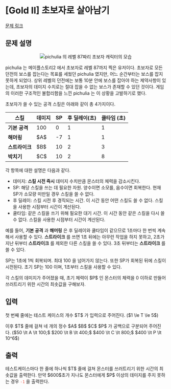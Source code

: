 # [Gold II] 초보자로 살아남기

[문제 링크](https://www.acmicpc.net/problem/34005) 

## 문제 설명

<p style="text-align: center;"><img alt="pichulia 의 레벨 87짜리 초보자 캐릭터의 모습" src="https://upload.acmicpc.net/cce082fa-e65c-4ff6-86a4-a1b05b5b785b/-/preview/"></p>

<p>pichulia 는 메이플스토리2 에서 초보자로 레벨 87까지 찍은 유저이다. 초보자로 모든 던전의 보스를 잡는다는 목표를 세웠던 pichulia 였지만, 어느 순간부터는 보스를 잡지 못하게 되었다. 상위 레벨의 던전에는 보통 10분 안에 보스를 잡아야 하는 제약사항이 있는데, 초보자의 데미지 수치로는 절대 잡을 수 없는 보스가 존재할 수 있던 것이다. 게임의 이러한 구조적인 불합리함을 느낀 pichulia 는 이 상황을 고발하기로 했다.</p>

<p>초보자가 쓸 수 있는 공격 스킬은 아래와 같이 총 4가지이다.</p>

<table class="table table-bordered table-center-50 td-center th-center">
	<thead>
		<tr>
			<th scope="col">스킬</th>
			<th scope="col">데미지</th>
			<th scope="col">SP</th>
			<th scope="col">후 딜레이(초)</th>
			<th scope="col">쿨타임 (초)</th>
		</tr>
	</thead>
	<tbody>
		<tr>
			<td><strong>기본 공격</strong></td>
			<td>100</td>
			<td>0</td>
			<td>1</td>
			<td>1</td>
		</tr>
		<tr>
			<td><strong>해머링</strong></td>
			<td>$A$</td>
			<td>-7</td>
			<td>1</td>
			<td>1</td>
		</tr>
		<tr>
			<td><strong>스트라이크</strong></td>
			<td>$B$</td>
			<td>10</td>
			<td>2</td>
			<td>3</td>
		</tr>
		<tr>
			<td><strong>박치기</strong></td>
			<td>$C$</td>
			<td>10</td>
			<td>2</td>
			<td>8</td>
		</tr>
	</tbody>
</table>

<p>각 항목에 대한 설명은 다음과 같다.</p>

<ul>
	<li>데미지: <strong>스킬 시전 즉시</strong> 데미지 수치만큼 몬스터의 체력을 감소시킨다.</li>
	<li>SP: 해당 스킬을 쓰는 데 필요한 자원. 양수이면 소모를, 음수이면 회복한다. 현재 SP가 소모량 미만일 경우 스킬을 쓸 수 없다.</li>
	<li>후 딜레이: 스킬 시전 후 경직되는 시간. 이 시간 동안 어떤 스킬도 쓸 수 없다. 스킬을 사용한 시점부터 시간이 계산된다.</li>
	<li>쿨타임: 같은 스킬을 쓰기 위해 필요한 대기 시간. 이 시간 동안 같은 스킬을 다시 쓸 수 없다. 스킬을 사용한 시점부터 시간이 계산된다.</li>
</ul>

<p>예를 들어, <strong>기본 공격</strong> 과 <strong>해머링</strong> 은 후 딜레이와 쿨타임이 같으므로 1초마다 한 번씩 계속해서 사용할 수 있다. <strong>스트라이크</strong> 를 쓰면 1초 뒤에는 아무런 작업을 하지 못하고, 2초가 지난 뒤부터 <strong>스트라이크</strong> 를 제외한 다른 스킬을 쓸 수 있다. 3초 뒤부터는 <strong>스트라이크</strong> 를 쓸 수 있다.</p>

<p>SP는 1초에 1씩 회복되며. 최대 100 을 넘어가지 않는다. 또한 SP가 회복된 뒤에 스킬이 시전된다. 초기 SP는 100 이며, 1초부터 스킬을 사용할 수 있다.</p>

<p>각 스킬의 데미지가 주어졌을 때, 초기 체력이 $P$ 인 몬스터의 체력을 0 이하로 만들어 쓰러트리기 위한 시간의 최솟값을 구해보자.</p>

## 입력 

 <p>첫 번째 줄에는 테스트 케이스의 개수 $T$ 가 입력으로 주어진다. ($1 \le T \le 5$)</p>

<p>이후 $T$ 줄에 걸쳐 네 개의 정수 $A$ $B$ $C$ $P$ 가 공백으로 구분되어 주어진다. ($50 \lt A \lt 100;$ $200 \lt B \lt 400;$ $400 \lt C \lt 800;$ $400 \lt P \lt 10^6$)</p>

## 출력 

 <p>테스트케이스마다 한 줄에 하나씩 $T$ 줄에 걸쳐 몬스터를 쓰러트리기 위한 시간의 최솟값을 출력한다. 만약 $600$초가 지나도 몬스터에게 $P$ 이상의 데미지를 주지 못하는 경우 <span style="color:#e74c3c;"><code>-1</code></span> 을 출력한다.</p>

